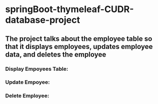 # springBoot-thymeleaf-CUDR-database-project

## The project talks about the employee table so that it displays employees, updates employee data, and deletes the employee

### Display Empoyees Table: 

### Update Empoyee:

### Delete Employee: 
